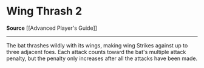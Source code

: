 ﻿---
actions: '[two-actions]'
cost: null
element: null
frequency: null
id: '557'
name: Wing Thrash
rarity: Common
requirement: null
school: null
source: '[[DATABASE/source/Advanced Player''s Guide|Advanced Player''s Guide]]'
trait: null
trigger: null
type: Action

---
# Wing Thrash <span class="action-icon">2</span>

**Source** [[Advanced Player's Guide]]

---
The bat thrashes wildly with its wings, making wing Strikes against up to three adjacent foes. Each attack counts toward the bat's multiple attack penalty, but the penalty only increases after all the attacks have been made.